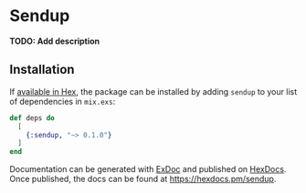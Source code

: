 # Sendup

**TODO: Add description**

## Installation

If [available in Hex](https://hex.pm/docs/publish), the package can be installed
by adding `sendup` to your list of dependencies in `mix.exs`:

```elixir
def deps do
  [
    {:sendup, "~> 0.1.0"}
  ]
end
```

Documentation can be generated with [ExDoc](https://github.com/elixir-lang/ex_doc)
and published on [HexDocs](https://hexdocs.pm). Once published, the docs can
be found at <https://hexdocs.pm/sendup>.
